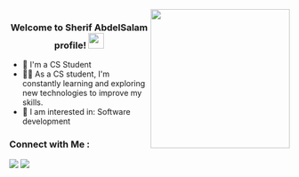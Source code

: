 <img width="250" align="right" src="https://c.tenor.com/_DOBjnGspYAAAAAM/code-coding.gif">

<h3 align="center">
  Welcome to Sherif AbdelSalam profile!
    <img src="https://media.giphy.com/media/hvRJCLFzcasrR4ia7z/giphy.gif" width="28">
</h3>

<!-- Typing SVG by DenverCoder1 - https://github.com/DenverCoder1/readme-typing-svg -->
- 🏢 I'm a CS Student
- 👨‍💻 As a CS student, I'm constantly learning and exploring new technologies to improve my skills.
- 💬 I am interested in: Software development 

### Connect with Me :

<a href="https://www.linkedin.com/in/sheriff-muhammad-945926250/" target="_blank"><img src="https://img.shields.io/badge/-Sherif%20HodHod-0077B5?style=for-the-badge&logo=Linkedin&logoColor=white"/></a>
<a href="https://t.me/SherifHodHod" target="_blank"><img src="https://img.shields.io/badge/-Sherif%20HodHod-0077B5?style=for-the-badge&logo=Telegram&logoColor=white"/></a>

